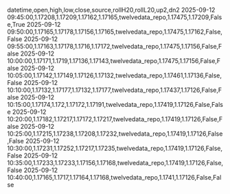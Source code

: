 datetime,open,high,low,close,source,rollH20,rollL20,up2,dn2
2025-09-12 09:45:00,1.17208,1.17209,1.17162,1.17165,twelvedata_repo,1.17475,1.17209,False,True
2025-09-12 09:50:00,1.17165,1.17178,1.17156,1.17165,twelvedata_repo,1.17475,1.17162,False,False
2025-09-12 09:55:00,1.17163,1.17178,1.1716,1.17172,twelvedata_repo,1.17475,1.17156,False,False
2025-09-12 10:00:00,1.17171,1.1719,1.17136,1.17143,twelvedata_repo,1.17475,1.17156,False,False
2025-09-12 10:05:00,1.17142,1.17149,1.17126,1.17132,twelvedata_repo,1.17461,1.17136,False,False
2025-09-12 10:10:00,1.17132,1.17177,1.17132,1.17177,twelvedata_repo,1.17437,1.17126,False,False
2025-09-12 10:15:00,1.17174,1.172,1.17172,1.17191,twelvedata_repo,1.17419,1.17126,False,False
2025-09-12 10:20:00,1.17182,1.17217,1.17172,1.17217,twelvedata_repo,1.17419,1.17126,False,False
2025-09-12 10:25:00,1.17215,1.17238,1.17208,1.17232,twelvedata_repo,1.17419,1.17126,False,False
2025-09-12 10:30:00,1.17231,1.17252,1.17217,1.17235,twelvedata_repo,1.17419,1.17126,False,False
2025-09-12 10:35:00,1.17233,1.17233,1.17156,1.17168,twelvedata_repo,1.17419,1.17126,False,False
2025-09-12 10:40:00,1.17165,1.1717,1.17164,1.17168,twelvedata_repo,1.1741,1.17126,False,False
